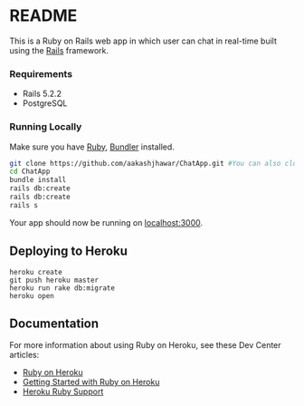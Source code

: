 # README

This is a Ruby on Rails web app in which user can chat in real-time built using the [Rails](http://rubyonrails.org) framework.


### Requirements
* Rails 5.2.2
* PostgreSQL

### Running Locally

Make sure you have [Ruby](https://www.ruby-lang.org), [Bundler](http://bundler.io) installed.

```sh
git clone https://github.com/aakashjhawar/ChatApp.git #You can also clone your own fork
cd ChatApp
bundle install
rails db:create
rails db:create
rails s
```
Your app should now be running on [localhost:3000](http://localhost:3000/).

## Deploying to Heroku

```
heroku create
git push heroku master
heroku run rake db:migrate
heroku open
```

## Documentation

For more information about using Ruby on Heroku, see these Dev Center articles:

- [Ruby on Heroku](https://devcenter.heroku.com/categories/ruby)
- [Getting Started with Ruby on Heroku](https://devcenter.heroku.com/articles/getting-started-with-ruby)
- [Heroku Ruby Support](https://devcenter.heroku.com/articles/ruby-support)
